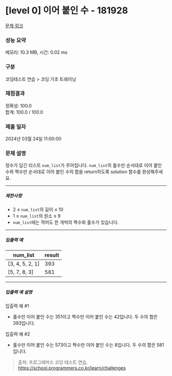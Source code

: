 # [level 0] 이어 붙인 수 - 181928 

[문제 링크](https://school.programmers.co.kr/learn/courses/30/lessons/181928?language=python3) 

### 성능 요약

메모리: 10.3 MB, 시간: 0.02 ms

### 구분

코딩테스트 연습 > 코딩 기초 트레이닝

### 채점결과

정확성: 100.0<br/>합계: 100.0 / 100.0

### 제출 일자

2024년 03월 24일 11:00:00

### 문제 설명

<p>정수가 담긴 리스트 <code>num_list</code>가 주어집니다. <code>num_list</code>의 홀수만 순서대로 이어 붙인 수와 짝수만 순서대로 이어 붙인 수의 합을 return하도록 solution 함수를 완성해주세요.</p>

<hr>

<h5>제한사항</h5>

<ul>
<li>2 ≤ <code>num_list</code>의 길이 ≤ 10</li>
<li>1 ≤ <code>num_list</code>의 원소 ≤ 9</li>
<li><code>num_list</code>에는 적어도 한 개씩의 짝수와 홀수가 있습니다.</li>
</ul>

<hr>

<h5>입출력 예</h5>
<table class="table">
        <thead><tr>
<th>num_list</th>
<th>result</th>
</tr>
</thead>
        <tbody><tr>
<td>[3, 4, 5, 2, 1]</td>
<td>393</td>
</tr>
<tr>
<td>[5, 7, 8, 3]</td>
<td>581</td>
</tr>
</tbody>
      </table>
<hr>

<h5>입출력 예 설명</h5>

<p>입출력 예 #1</p>

<ul>
<li>홀수만 이어 붙인 수는 351이고 짝수만 이어 붙인 수는 42입니다. 두 수의 합은 393입니다.</li>
</ul>

<p>입출력 예 #2</p>

<ul>
<li>홀수만 이어 붙인 수는 573이고 짝수만 이어 붙인 수는 8입니다. 두 수의 합은 581입니다.</li>
</ul>


> 출처: 프로그래머스 코딩 테스트 연습, https://school.programmers.co.kr/learn/challenges